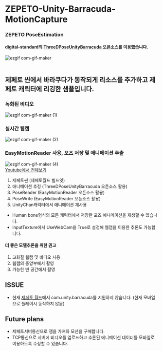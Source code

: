 # ZEPETO-Unity-Barracuda-MotionCapture
### ZEPETO PoseEstimation<br>
#### digital-standard의 [ThreeDPoseUnityBarracuda 오픈소스](https://github.com/digital-standard/ThreeDPoseUnityBarracuda)를 이용했습니다.<br>
![ezgif com-gif-maker](https://user-images.githubusercontent.com/82865325/168528657-fb07afae-bc1c-4a71-a6c4-874ce59971c8.gif)<br><br>

## 제페토 씬에서 바라쿠다가 동작되게 리소스를 추가하고 제페토 캐릭터에 리깅한 샘플입니다.
### 녹화된 비디오
![ezgif com-gif-maker (1)](https://user-images.githubusercontent.com/82865325/168556151-e79b6850-ba0b-4e8b-b3c6-41e43b083b31.gif)   
### 실시간 웹캠
![ezgif com-gif-maker (2)](https://user-images.githubusercontent.com/82865325/168556778-c0d22b67-b149-42d1-b41b-dd278ebb622f.gif)   
### EasyMotionReader 사용, 포즈 저장 및 애니메이션 추출
![ezgif com-gif-maker (4)](https://user-images.githubusercontent.com/82865325/171117942-97946ee3-5b2a-46ea-b9fd-6a52dc9a4b24.gif)   
[Youtube에서 전체보기](https://www.youtube.com/watch?v=eXPUI766Q5U&ab_channel=%EA%B9%80%EC%A0%95%EC%9B%85)
1. 제페토씬 (제페토월드 빌드잇)
2. 애니메이션 추정 (ThreeDPoseUnityBarracuda 오픈소스 활용)
3. PoseReader (EasyMotionReader 오픈소스 활용)
4. PoseWrite (EasyMotionReader 오픈소스 활용)
5. UnityChan캐릭터에서 애니메이션 재사용    
- Human bone형식의 모든 캐릭터에서 저장한 포즈 애니메이션을 재생할 수 있습니다.
- InputTexture에서 UseWebCam을 True로 설정해 웹캠을 이용한 추론도 가능합니다.


#### 더 좋은 모델추론을 위한 권고
1. 고화질 웹캠 및 비디오 사용
2. 웹캠의 중앙부에서 촬영
3. 가능한 빈 공간에서 촬영

## ISSUE
- 현재 [제페토 월드](https://studio.zepeto.me/guides/unity_package_list)에서 com.unity.barracuda를 지원하지 않습니다. (현재 모바일으로 플레이시 동작하지 않음)



## Future plans
- 제페토서버통신으로 잼을 가져와 모션을 구매합니다.
- TCP통신으로 서버에 비디오를 업로드하고 추론된 에니메이션 데이터를 모바일로 이용하도록 수정할 수 있습니다.
